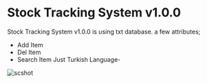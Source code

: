 # Stock Tracking System v1.0.0

Stock Tracking System v1.0.0 is using txt database.
a few attributes;

 - Add Item
 - Del Item
 - Search Item
 Just Turkish Language-
 
![scshot](https://user-images.githubusercontent.com/111177595/229662240-a8af982c-a7ce-4d98-8769-fc7a12e50287.png)
